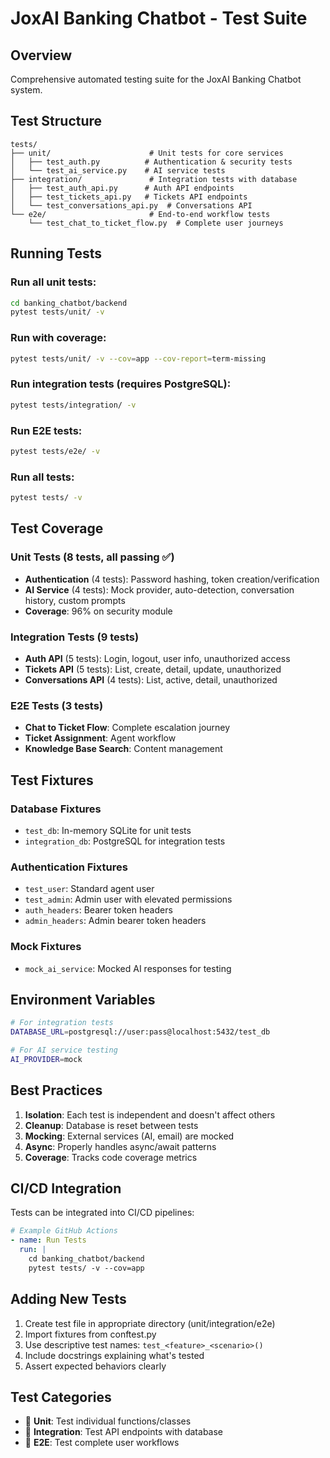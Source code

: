 # JoxAI Banking Chatbot - Test Suite

## Overview
Comprehensive automated testing suite for the JoxAI Banking Chatbot system.

## Test Structure

```
tests/
├── unit/                      # Unit tests for core services
│   ├── test_auth.py          # Authentication & security tests
│   └── test_ai_service.py    # AI service tests
├── integration/               # Integration tests with database
│   ├── test_auth_api.py      # Auth API endpoints
│   ├── test_tickets_api.py   # Tickets API endpoints
│   └── test_conversations_api.py  # Conversations API
└── e2e/                       # End-to-end workflow tests
    └── test_chat_to_ticket_flow.py  # Complete user journeys
```

## Running Tests

### Run all unit tests:
```bash
cd banking_chatbot/backend
pytest tests/unit/ -v
```

### Run with coverage:
```bash
pytest tests/unit/ -v --cov=app --cov-report=term-missing
```

### Run integration tests (requires PostgreSQL):
```bash
pytest tests/integration/ -v
```

### Run E2E tests:
```bash
pytest tests/e2e/ -v
```

### Run all tests:
```bash
pytest tests/ -v
```

## Test Coverage

### Unit Tests (8 tests, all passing ✅)
- **Authentication** (4 tests): Password hashing, token creation/verification
- **AI Service** (4 tests): Mock provider, auto-detection, conversation history, custom prompts
- **Coverage**: 96% on security module

### Integration Tests (9 tests)
- **Auth API** (5 tests): Login, logout, user info, unauthorized access
- **Tickets API** (5 tests): List, create, detail, update, unauthorized
- **Conversations API** (4 tests): List, active, detail, unauthorized

### E2E Tests (3 tests)
- **Chat to Ticket Flow**: Complete escalation journey
- **Ticket Assignment**: Agent workflow
- **Knowledge Base Search**: Content management

## Test Fixtures

### Database Fixtures
- `test_db`: In-memory SQLite for unit tests
- `integration_db`: PostgreSQL for integration tests

### Authentication Fixtures
- `test_user`: Standard agent user
- `test_admin`: Admin user with elevated permissions
- `auth_headers`: Bearer token headers
- `admin_headers`: Admin bearer token headers

### Mock Fixtures
- `mock_ai_service`: Mocked AI responses for testing

## Environment Variables

```bash
# For integration tests
DATABASE_URL=postgresql://user:pass@localhost:5432/test_db

# For AI service testing
AI_PROVIDER=mock
```

## Best Practices

1. **Isolation**: Each test is independent and doesn't affect others
2. **Cleanup**: Database is reset between tests
3. **Mocking**: External services (AI, email) are mocked
4. **Async**: Properly handles async/await patterns
5. **Coverage**: Tracks code coverage metrics

## CI/CD Integration

Tests can be integrated into CI/CD pipelines:

```yaml
# Example GitHub Actions
- name: Run Tests
  run: |
    cd banking_chatbot/backend
    pytest tests/ -v --cov=app
```

## Adding New Tests

1. Create test file in appropriate directory (unit/integration/e2e)
2. Import fixtures from conftest.py
3. Use descriptive test names: `test_<feature>_<scenario>()`
4. Include docstrings explaining what's tested
5. Assert expected behaviors clearly

## Test Categories

- 🔧 **Unit**: Test individual functions/classes
- 🔗 **Integration**: Test API endpoints with database
- 🚀 **E2E**: Test complete user workflows

